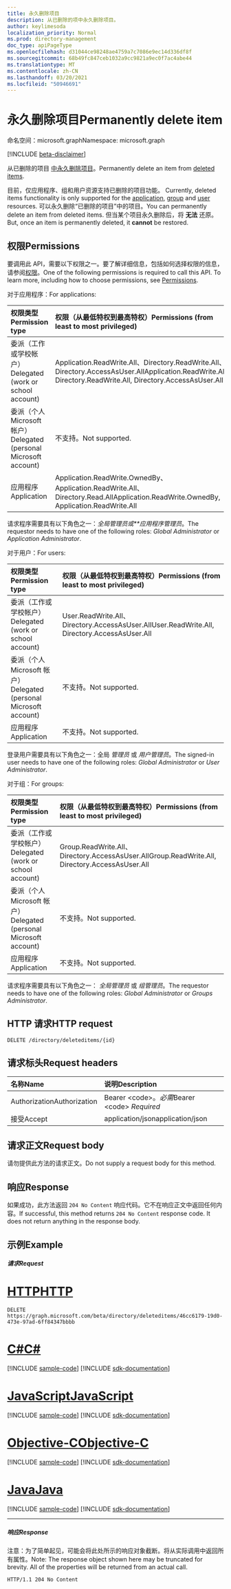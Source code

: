 ```yaml
---
title: 永久删除项目
description: 从已删除的项中永久删除项目。
author: keylimesoda
localization_priority: Normal
ms.prod: directory-management
doc_type: apiPageType
ms.openlocfilehash: d31044ce98248ae4759a7c7086e9ec14d336df8f
ms.sourcegitcommit: 68b49fc847ceb1032a9cc9821a9ec0f7ac4abe44
ms.translationtype: MT
ms.contentlocale: zh-CN
ms.lasthandoff: 03/20/2021
ms.locfileid: "50946691"
---
```

# <a name="permanently-delete-item"></a><span data-ttu-id="db4f0-103">永久删除项目</span><span class="sxs-lookup"><span data-stu-id="db4f0-103">Permanently delete item</span></span>

<span data-ttu-id="db4f0-104">命名空间：microsoft.graph</span><span class="sxs-lookup"><span data-stu-id="db4f0-104">Namespace: microsoft.graph</span></span>

[!INCLUDE [beta-disclaimer](../../includes/beta-disclaimer.md)]

<span data-ttu-id="db4f0-105">从已删除的项目 [中永久删除项目](../resources/directory.md)。</span><span class="sxs-lookup"><span data-stu-id="db4f0-105">Permanently delete an item from [deleted items](../resources/directory.md).</span></span>

<span data-ttu-id="db4f0-106">目前，仅应用程序、组和用户资源支持已删除的项目[](../resources/application.md)功能。 [](../resources/group.md) [](../resources/user.md)</span><span class="sxs-lookup"><span data-stu-id="db4f0-106">Currently, deleted items functionality is only supported for the [application](../resources/application.md), [group](../resources/group.md) and [user](../resources/user.md) resources.</span></span> <span data-ttu-id="db4f0-107">可以永久删除“已删除的项目”中的项目。</span><span class="sxs-lookup"><span data-stu-id="db4f0-107">You can permanently delete an item from deleted items.</span></span> <span data-ttu-id="db4f0-108">但当某个项目永久删除后，将 **无法** 还原。</span><span class="sxs-lookup"><span data-stu-id="db4f0-108">But, once an item is permanently deleted, it **cannot** be restored.</span></span>

## <a name="permissions"></a><span data-ttu-id="db4f0-109">权限</span><span class="sxs-lookup"><span data-stu-id="db4f0-109">Permissions</span></span>
<span data-ttu-id="db4f0-p102">要调用此 API，需要以下权限之一。要了解详细信息，包括如何选择权限的信息，请参阅[权限](/graph/permissions-reference)。</span><span class="sxs-lookup"><span data-stu-id="db4f0-p102">One of the following permissions is required to call this API. To learn more, including how to choose permissions, see [Permissions](/graph/permissions-reference).</span></span>

<span data-ttu-id="db4f0-112">对于应用程序：</span><span class="sxs-lookup"><span data-stu-id="db4f0-112">For applications:</span></span>

|<span data-ttu-id="db4f0-113">权限类型</span><span class="sxs-lookup"><span data-stu-id="db4f0-113">Permission type</span></span>      | <span data-ttu-id="db4f0-114">权限（从最低特权到最高特权）</span><span class="sxs-lookup"><span data-stu-id="db4f0-114">Permissions (from least to most privileged)</span></span>              |
|:--------------------|:---------------------------------------------------------|
|<span data-ttu-id="db4f0-115">委派（工作或学校帐户）</span><span class="sxs-lookup"><span data-stu-id="db4f0-115">Delegated (work or school account)</span></span> | <span data-ttu-id="db4f0-116">Application.ReadWrite.All、Directory.ReadWrite.All、Directory.AccessAsUser.All</span><span class="sxs-lookup"><span data-stu-id="db4f0-116">Application.ReadWrite.All, Directory.ReadWrite.All, Directory.AccessAsUser.All</span></span>    |
|<span data-ttu-id="db4f0-117">委派（个人 Microsoft 帐户）</span><span class="sxs-lookup"><span data-stu-id="db4f0-117">Delegated (personal Microsoft account)</span></span> | <span data-ttu-id="db4f0-118">不支持。</span><span class="sxs-lookup"><span data-stu-id="db4f0-118">Not supported.</span></span>    |
|<span data-ttu-id="db4f0-119">应用程序</span><span class="sxs-lookup"><span data-stu-id="db4f0-119">Application</span></span> | <span data-ttu-id="db4f0-120">Application.ReadWrite.OwnedBy、Application.ReadWrite.All、Directory.Read.All</span><span class="sxs-lookup"><span data-stu-id="db4f0-120">Application.ReadWrite.OwnedBy, Application.ReadWrite.All</span></span> |

<span data-ttu-id="db4f0-121">请求程序需要具有以下角色之一：*全局管理员或\*\*应用程序管理员*。</span><span class="sxs-lookup"><span data-stu-id="db4f0-121">The requestor needs to have one of the following roles: *Global Administrator* or *Application Administrator*.</span></span>

<span data-ttu-id="db4f0-122">对于用户：</span><span class="sxs-lookup"><span data-stu-id="db4f0-122">For users:</span></span>

|<span data-ttu-id="db4f0-123">权限类型</span><span class="sxs-lookup"><span data-stu-id="db4f0-123">Permission type</span></span>      | <span data-ttu-id="db4f0-124">权限（从最低特权到最高特权）</span><span class="sxs-lookup"><span data-stu-id="db4f0-124">Permissions (from least to most privileged)</span></span>              |
|:--------------------|:---------------------------------------------------------|
|<span data-ttu-id="db4f0-125">委派（工作或学校帐户）</span><span class="sxs-lookup"><span data-stu-id="db4f0-125">Delegated (work or school account)</span></span> | <span data-ttu-id="db4f0-126">User.ReadWrite.All、Directory.AccessAsUser.All</span><span class="sxs-lookup"><span data-stu-id="db4f0-126">User.ReadWrite.All, Directory.AccessAsUser.All</span></span> |
|<span data-ttu-id="db4f0-127">委派（个人 Microsoft 帐户）</span><span class="sxs-lookup"><span data-stu-id="db4f0-127">Delegated (personal Microsoft account)</span></span> | <span data-ttu-id="db4f0-128">不支持。</span><span class="sxs-lookup"><span data-stu-id="db4f0-128">Not supported.</span></span> |
|<span data-ttu-id="db4f0-129">应用程序</span><span class="sxs-lookup"><span data-stu-id="db4f0-129">Application</span></span> | <span data-ttu-id="db4f0-130">不支持。</span><span class="sxs-lookup"><span data-stu-id="db4f0-130">Not supported.</span></span> |

<span data-ttu-id="db4f0-131">登录用户需要具有以下角色之一：全局 *管理员* 或 *用户管理员*。</span><span class="sxs-lookup"><span data-stu-id="db4f0-131">The signed-in user needs to have one of the following roles: *Global Administrator* or *User Administrator*.</span></span>

<span data-ttu-id="db4f0-132">对于组：</span><span class="sxs-lookup"><span data-stu-id="db4f0-132">For groups:</span></span>

|<span data-ttu-id="db4f0-133">权限类型</span><span class="sxs-lookup"><span data-stu-id="db4f0-133">Permission type</span></span>      | <span data-ttu-id="db4f0-134">权限（从最低特权到最高特权）</span><span class="sxs-lookup"><span data-stu-id="db4f0-134">Permissions (from least to most privileged)</span></span>              |
|:--------------------|:---------------------------------------------------------|
|<span data-ttu-id="db4f0-135">委派（工作或学校帐户）</span><span class="sxs-lookup"><span data-stu-id="db4f0-135">Delegated (work or school account)</span></span> | <span data-ttu-id="db4f0-136">Group.ReadWrite.All、Directory.AccessAsUser.All</span><span class="sxs-lookup"><span data-stu-id="db4f0-136">Group.ReadWrite.All, Directory.AccessAsUser.All</span></span> |
|<span data-ttu-id="db4f0-137">委派（个人 Microsoft 帐户）</span><span class="sxs-lookup"><span data-stu-id="db4f0-137">Delegated (personal Microsoft account)</span></span> | <span data-ttu-id="db4f0-138">不支持。</span><span class="sxs-lookup"><span data-stu-id="db4f0-138">Not supported.</span></span>    |
|<span data-ttu-id="db4f0-139">应用程序</span><span class="sxs-lookup"><span data-stu-id="db4f0-139">Application</span></span> | <span data-ttu-id="db4f0-140">不支持。</span><span class="sxs-lookup"><span data-stu-id="db4f0-140">Not supported.</span></span> |

<span data-ttu-id="db4f0-141">请求程序需要具有以下角色之一： *全局管理员* 或 *组管理员*。</span><span class="sxs-lookup"><span data-stu-id="db4f0-141">The requestor needs to have one of the following roles: *Global Administrator* or *Groups Administrator*.</span></span>

## <a name="http-request"></a><span data-ttu-id="db4f0-142">HTTP 请求</span><span class="sxs-lookup"><span data-stu-id="db4f0-142">HTTP request</span></span>
<!-- { "blockType": "ignored" } -->
```http
DELETE /directory/deleteditems/{id}
```
## <a name="request-headers"></a><span data-ttu-id="db4f0-143">请求标头</span><span class="sxs-lookup"><span data-stu-id="db4f0-143">Request headers</span></span>
| <span data-ttu-id="db4f0-144">名称</span><span class="sxs-lookup"><span data-stu-id="db4f0-144">Name</span></span>       | <span data-ttu-id="db4f0-145">说明</span><span class="sxs-lookup"><span data-stu-id="db4f0-145">Description</span></span>|
|:---------------|:----------|
| <span data-ttu-id="db4f0-146">Authorization</span><span class="sxs-lookup"><span data-stu-id="db4f0-146">Authorization</span></span>  | <span data-ttu-id="db4f0-147">Bearer &lt;code&gt;。*必需*</span><span class="sxs-lookup"><span data-stu-id="db4f0-147">Bearer &lt;code&gt; *Required*</span></span>|
| <span data-ttu-id="db4f0-148">接受</span><span class="sxs-lookup"><span data-stu-id="db4f0-148">Accept</span></span>  | <span data-ttu-id="db4f0-149">application/json</span><span class="sxs-lookup"><span data-stu-id="db4f0-149">application/json</span></span> |

## <a name="request-body"></a><span data-ttu-id="db4f0-150">请求正文</span><span class="sxs-lookup"><span data-stu-id="db4f0-150">Request body</span></span>
<span data-ttu-id="db4f0-151">请勿提供此方法的请求正文。</span><span class="sxs-lookup"><span data-stu-id="db4f0-151">Do not supply a request body for this method.</span></span>

## <a name="response"></a><span data-ttu-id="db4f0-152">响应</span><span class="sxs-lookup"><span data-stu-id="db4f0-152">Response</span></span>

<span data-ttu-id="db4f0-p103">如果成功，此方法返回 `204 No Content` 响应代码。它不在响应正文中返回任何内容。</span><span class="sxs-lookup"><span data-stu-id="db4f0-p103">If successful, this method returns `204 No Content` response code. It does not return anything in the response body.</span></span>

## <a name="example"></a><span data-ttu-id="db4f0-155">示例</span><span class="sxs-lookup"><span data-stu-id="db4f0-155">Example</span></span>
##### <a name="request"></a><span data-ttu-id="db4f0-156">请求</span><span class="sxs-lookup"><span data-stu-id="db4f0-156">Request</span></span>


# <a name="http"></a>[<span data-ttu-id="db4f0-157">HTTP</span><span class="sxs-lookup"><span data-stu-id="db4f0-157">HTTP</span></span>](#tab/http)
<!-- {
  "blockType": "request",
  "name": "delete_directory"
}-->
```http
DELETE https://graph.microsoft.com/beta/directory/deleteditems/46cc6179-19d0-473e-97ad-6ff84347bbbb
```
# <a name="c"></a>[<span data-ttu-id="db4f0-158">C#</span><span class="sxs-lookup"><span data-stu-id="db4f0-158">C#</span></span>](#tab/csharp)
[!INCLUDE [sample-code](../includes/snippets/csharp/delete-directory-csharp-snippets.md)]
[!INCLUDE [sdk-documentation](../includes/snippets/snippets-sdk-documentation-link.md)]

# <a name="javascript"></a>[<span data-ttu-id="db4f0-159">JavaScript</span><span class="sxs-lookup"><span data-stu-id="db4f0-159">JavaScript</span></span>](#tab/javascript)
[!INCLUDE [sample-code](../includes/snippets/javascript/delete-directory-javascript-snippets.md)]
[!INCLUDE [sdk-documentation](../includes/snippets/snippets-sdk-documentation-link.md)]

# <a name="objective-c"></a>[<span data-ttu-id="db4f0-160">Objective-C</span><span class="sxs-lookup"><span data-stu-id="db4f0-160">Objective-C</span></span>](#tab/objc)
[!INCLUDE [sample-code](../includes/snippets/objc/delete-directory-objc-snippets.md)]
[!INCLUDE [sdk-documentation](../includes/snippets/snippets-sdk-documentation-link.md)]

# <a name="java"></a>[<span data-ttu-id="db4f0-161">Java</span><span class="sxs-lookup"><span data-stu-id="db4f0-161">Java</span></span>](#tab/java)
[!INCLUDE [sample-code](../includes/snippets/java/delete-directory-java-snippets.md)]
[!INCLUDE [sdk-documentation](../includes/snippets/snippets-sdk-documentation-link.md)]

---

##### <a name="response"></a><span data-ttu-id="db4f0-162">响应</span><span class="sxs-lookup"><span data-stu-id="db4f0-162">Response</span></span>
<span data-ttu-id="db4f0-p104">注意：为了简单起见，可能会将此处所示的响应对象截断。将从实际调用中返回所有属性。</span><span class="sxs-lookup"><span data-stu-id="db4f0-p104">Note: The response object shown here may be truncated for brevity. All of the properties will be returned from an actual call.</span></span>
<!-- {
  "blockType": "response",
  "truncated": true
} -->
```http
HTTP/1.1 204 No Content
```

<!-- uuid: 8fcb5dbc-d5aa-4681-8e31-b001d5168d79
2015-10-25 14:57:30 UTC -->
<!--
{
  "type": "#page.annotation",
  "description": "Delete directory",
  "keywords": "",
  "section": "documentation",
  "tocPath": "",
  "suppressions": [
  ]
}
-->


